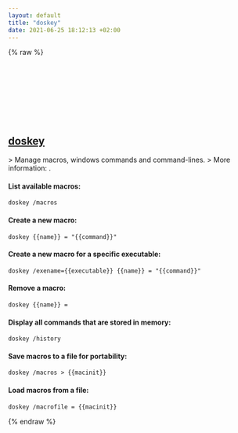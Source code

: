 ```yaml
---
layout: default
title: "doskey"
date: 2021-06-25 18:12:13 +02:00
---
```

{% raw %}
<h2 id="doskey">
  <a href="/en/windows/doskey.html">doskey</a> <a href="#doskey"><svg class="icon">
    <use href="/assets/images/unicode_sprite.svg#link" />
  </svg></a>
</h2>
> Manage macros, windows commands and command-lines.
> More information: <https://docs.microsoft.com/windows-server/administration/windows-commands/doskey>.

#### List available macros:
```shell
doskey /macros
```
#### Create a new macro:
```shell
doskey {{name}} = "{{command}}"
```
#### Create a new macro for a specific executable:
```shell
doskey /exename={{executable}} {{name}} = "{{command}}"
```
#### Remove a macro:
```shell
doskey {{name}} =
```
#### Display all commands that are stored in memory:
```shell
doskey /history
```
#### Save macros to a file for portability:
```shell
doskey /macros > {{macinit}}
```
#### Load macros from a file:
```shell
doskey /macrofile = {{macinit}}
```
{% endraw %}